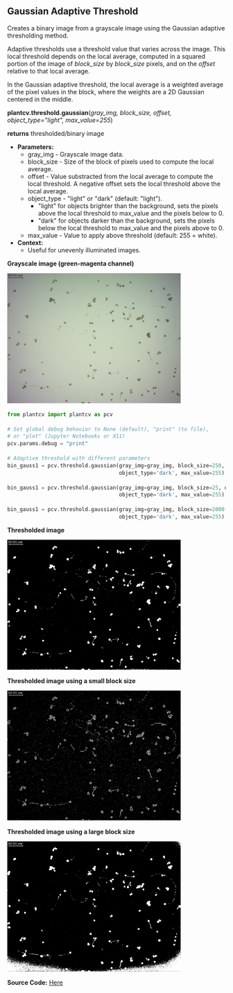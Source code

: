 ## Gaussian Adaptive Threshold

Creates a binary image from a grayscale image using the Gaussian adaptive thresholding method.

Adaptive thresholds use a threshold value that varies across the image.
This local threshold depends on the local average, computed in a squared portion of the image of
*block_size* by *block_size* pixels, and on the *offset* relative to that local average.

In the Gaussian adaptive threshold, the local average is a weighted average of the pixel values in the block, where the weights are a 2D Gaussian centered in the middle.

**plantcv.threshold.gaussian**(*gray_img, block_size, offset, object_type="light", max_value=255*)

**returns** thresholded/binary image

- **Parameters:**
    - gray_img - Grayscale image data.
    - block_size - Size of the block of pixels used to compute the local average.
    - offset - Value substracted from the local average to compute the local threshold.
    A negative offset sets the local threshold above the local average.
    - object_type - "light" or "dark" (default: "light").
      - "light" for objects brighter than the background, sets the pixels above
      the local threshold to max_value and the pixels below to 0.
      - "dark" for objects darker than the background, sets the pixels below the
      local threshold to max_value and the pixels above to 0.
    - max_value - Value to apply above threshold (default: 255 = white).
- **Context:**
    - Useful for unevenly illuminated images.


**Grayscale image (green-magenta channel)**

![Screenshot](img/documentation_images/adaptive_threshold/pollen_grains.png)


```python
from plantcv import plantcv as pcv

# Set global debug behavior to None (default), "print" (to file),
# or "plot" (Jupyter Notebooks or X11)
pcv.params.debug = "print"

# Adaptive threshold with different parameters
bin_gauss1 = pcv.threshold.gaussian(gray_img=gray_img, block_size=250, offset=15,
                                    object_type='dark', max_value=255)

bin_gauss1 = pcv.threshold.gaussian(gray_img=gray_img, block_size=25, offset=5,
                                    object_type='dark', max_value=255)
                                    
bin_gauss1 = pcv.threshold.gaussian(gray_img=gray_img, block_size=2000, offset=15,
                                    object_type='dark', max_value=255)

```

**Thresholded image**

![Screenshot](img/documentation_images/adaptive_threshold/pollen_grains_adaptive_Gauss_250-15_scaled.png)

**Thresholded image using a small block size**

![Screenshot](img/documentation_images/adaptive_threshold/pollen_grains_adaptive_Gauss_25-5_scaled.png)

**Thresholded image using a large block size**

![Screenshot](img/documentation_images/adaptive_threshold/pollen_grains_adaptive_Gauss_2000-15_scaled.png)

**Source Code:** [Here](https://github.com/danforthcenter/plantcv/blob/main/plantcv/plantcv/threshold/threshold_methods.py)
